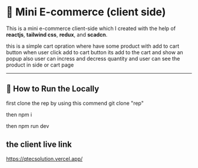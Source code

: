 # 🛒 Mini E-commerce (client side)

This is a mini e-commerce client-side  which I created with the help of **reactjs**, **tailwind css**, **redux**, and **scadcn**.

this is a simple cart opration where have some product with add to cart button when user click add to cart button its add to the cart and show an popup also user can incress and decress quantity and user can see the product in side or cart page

---

## 🚀 How to Run the Locally

first clone the rep by using this commend git clone "rep"

then npm i

then npm run dev

## the client live link 
https://qtecsolution.vercel.app/

